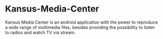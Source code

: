 # Kansus-Media-Center
Kansus Media Center is an android application with the power to reproduce a wide range of multimedia files, besides providing the possibility to listen to radios and watch TV via stream.
